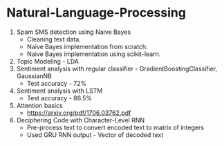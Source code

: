 # Natural-Language-Processing
1. Spam SMS detection using Naive Bayes
   * Cleaning text data.
   *  Naive Bayes implementation from scratch.
   * Naive Bayes implementation using scikit-learn.
2. Topic Modeling - LDA 
3. Sentiment analysis with regular classifier - GradientBoostingClassifier, GaussianNB 
    * Test accuracy - 72% 
4. Sentiment analysis with LSTM
    * Test accuracy - 86.5% 
5. Attention basics
    * https://arxiv.org/pdf/1706.03762.pdf
6. Deciphering Code with Character-Level RNN
    * Pre-process text to convert encoded text to matrix of integers
    * Used GRU RNN
    output - Vector of decoded text
